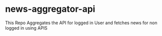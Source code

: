 # news-aggregator-api
This Repo Aggregates the API for logged in User and fetches news for non logged in using APIS
